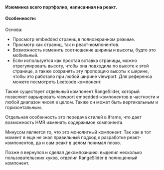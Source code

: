 #### Изюминка всего портфолио, написанная на реакт.

#### Особенности:

Основа:

- Просмотр embedded страниц в полноэкранном режиме.
- Просмотр как страниц, так и реакт-компонентов.
- Возможность изменить соотношение ширины и высоты, будто это мобильный.
- Если используется как простая вставка страницы, можно отрегулировать высоту, чтобы она подходила по высоте к этой странице, а также сохранять эту пропорцию высоты к ширине, чтобы это работало при любой ширине viewport. Для референса можете посмотреть Leetcode компонент.

Также существует отдельный компонент RangeSlider, который позволяет варьировать viewport embedded-компонентов в частности и любой диапазон чисел в целом. Также он может быть вертикальным и горизонтальным.

Отдельная особенность это передача стилей в iframe, что дает возможность HMR изменять содержимое компонента.

Минусом является то, что это монолитный компонент. Так как в тот момент я еще не знал правильный подход к разработке реакт-компонентов, да и сам реакт в целом понимал плохо.

Позже я вернулся и сделал декомпозицию: выделил несколько пользовательских хуков, отделил RangeSlider в полноценный компонент.
